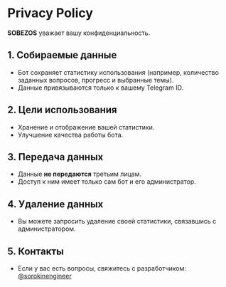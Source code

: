 # Privacy Policy

**SOBEZOS** уважает вашу конфиденциальность.

## 1. Собираемые данные

- Бот сохраняет статистику использования (например, количество заданных вопросов, прогресс и выбранные темы).
- Данные привязываются только к вашему Telegram ID.

## 2. Цели использования

- Хранение и отображение вашей статистики.
- Улучшение качества работы бота.

## 3. Передача данных

- Данные **не передаются** третьим лицам.
- Доступ к ним имеет только сам бот и его администратор.

## 4. Удаление данных

- Вы можете запросить удаление своей статистики, связавшись с администратором.

## 5. Контакты

- Если у вас есть вопросы, свяжитесь с разработчиком: [@sorokinengineer](https://t.me/sorokinengineer)
